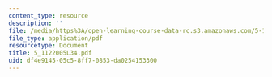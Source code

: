 ```yaml
---
content_type: resource
description: ''
file: /media/https%3A/open-learning-course-data-rc.s3.amazonaws.com/5-112-principles-of-chemical-science-fall-2005/df4e914505c58ff70853da0254153300_5_1122005L34.pdf
file_type: application/pdf
resourcetype: Document
title: 5_1122005L34.pdf
uid: df4e9145-05c5-8ff7-0853-da0254153300
---
```

